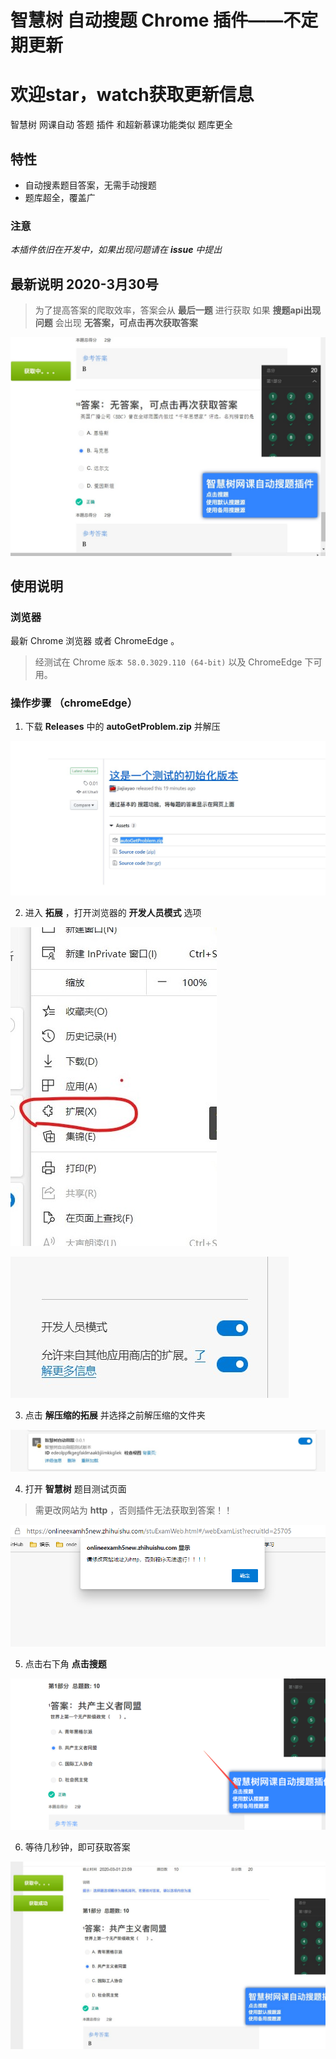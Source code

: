 # 智慧树 自动搜题 Chrome 插件——不定期更新
# 欢迎star，watch获取更新信息
智慧树 网课自动 答题 插件 和超新慕课功能类似 题库更全
## 特性

- 自动搜素题目答案，无需手动搜题
- 题库超全，覆盖广

### 注意

_本插件依旧在开发中，如果出现问题请在 **issue** 中提出_

## 最新说明 2020-3月30号
> 为了提高答案的爬取效率，答案会从 __最后一题__ 进行获取
如果 __搜题api出现问题__ 会出现 __无答案，可点击再次获取答案__ 

![](智慧树网自动搜题/img/9.jpg)




## 使用说明

### 浏览器

最新 Chrome 浏览器 或者 ChromeEdge 。

> 经测试在 Chrome `版本 58.0.3029.110 (64-bit)` 以及 ChromeEdge 下可用。

### 操作步骤 （chromeEdge）

1. 下载 **Releases** 中的 **autoGetProblem.zip** 并解压

![](智慧树网自动搜题/img/8.jpg)

2. 进入 **拓展** ，打开浏览器的 **开发人员模式** 选项

![img](智慧树网自动搜题/img/4.jpg)

![img](智慧树网自动搜题/img/5.jpg)

3. 点击 **解压缩的拓展** 并选择之前解压缩的文件夹

![img](智慧树网自动搜题/img/6.jpg)

4. 打开 **智慧树** 题目测试页面

> 需更改网站为 **http** ，否则插件无法获取到答案！！

![img](智慧树网自动搜题/img/1.png)

5. 点击右下角 **点击搜题**

![img](智慧树网自动搜题/img/2.png)


6. 等待几秒钟，即可获取答案

![img](智慧树网自动搜题/img/3.jpg)

